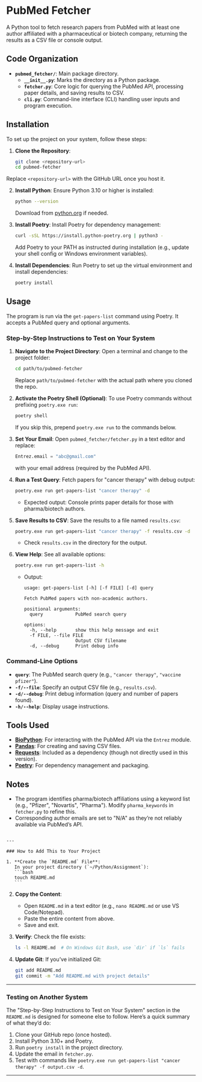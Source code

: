 # PubMed Fetcher

A Python tool to fetch research papers from PubMed with at least one author affiliated with a pharmaceutical or biotech company, returning the results as a CSV file or console output.

## Code Organization

- **`pubmed_fetcher/`**: Main package directory.
  - **`__init__.py`**: Marks the directory as a Python package.
  - **`fetcher.py`**: Core logic for querying the PubMed API, processing paper details, and saving results to CSV.
  - **`cli.py`**: Command-line interface (CLI) handling user inputs and program execution.

## Installation

To set up the project on your system, follow these steps:

1. **Clone the Repository**:
   ```bash
   git clone <repository-url>
   cd pubmed-fetcher
   ```

Replace `<repository-url>` with the GitHub URL once you host it.

2. **Install Python**:
   Ensure Python 3.10 or higher is installed:

   ```bash
   python --version
   ```

   Download from [python.org](https://www.python.org) if needed.

3. **Install Poetry**:
   Install Poetry for dependency management:

   ```bash
   curl -sSL https://install.python-poetry.org | python3 -
   ```

   Add Poetry to your PATH as instructed during installation (e.g., update your shell config or Windows environment variables).

4. **Install Dependencies**:
   Run Poetry to set up the virtual environment and install dependencies:
   ```bash
   poetry install
   ```

## Usage

The program is run via the `get-papers-list` command using Poetry. It accepts a PubMed query and optional arguments.

### Step-by-Step Instructions to Test on Your System

1. **Navigate to the Project Directory**:
   Open a terminal and change to the project folder:

   ```bash
   cd path/to/pubmed-fetcher
   ```

   Replace `path/to/pubmed-fetcher` with the actual path where you cloned the repo.

2. **Activate the Poetry Shell (Optional)**:
   To use Poetry commands without prefixing `poetry.exe run`:

   ```bash
   poetry shell
   ```

   If you skip this, prepend `poetry.exe run` to the commands below.

3. **Set Your Email**:
   Open `pubmed_fetcher/fetcher.py` in a text editor and replace:

   ```python
   Entrez.email = "abc@gmail.com"
   ```

   with your email address (required by the PubMed API).

4. **Run a Test Query**:
   Fetch papers for "cancer therapy" with debug output:

   ```bash
   poetry.exe run get-papers-list "cancer therapy" -d
   ```

   - Expected output: Console prints paper details for those with pharma/biotech authors.

5. **Save Results to CSV**:
   Save the results to a file named `results.csv`:

   ```bash
   poetry.exe run get-papers-list "cancer therapy" -f results.csv -d
   ```

   - Check `results.csv` in the directory for the output.

6. **View Help**:
   See all available options:

   ```bash
   poetry.exe run get-papers-list -h
   ```

   - Output:

     ```
     usage: get-papers-list [-h] [-f FILE] [-d] query

     Fetch PubMed papers with non-academic authors.

     positional arguments:
       query            PubMed search query

     options:
       -h, --help       show this help message and exit
       -f FILE, --file FILE
                        Output CSV filename
       -d, --debug      Print debug info
     ```

### Command-Line Options

- **`query`**: The PubMed search query (e.g., `"cancer therapy"`, `"vaccine pfizer"`).
- **`-f/--file`**: Specify an output CSV file (e.g., `results.csv`).
- **`-d/--debug`**: Print debug information (query and number of papers found).
- **`-h/--help`**: Display usage instructions.

## Tools Used

- **[BioPython](https://biopython.org/)**: For interacting with the PubMed API via the `Entrez` module.
- **[Pandas](https://pandas.pydata.org/)**: For creating and saving CSV files.
- **[Requests](https://requests.readthedocs.io/)**: Included as a dependency (though not directly used in this version).
- **[Poetry](https://python-poetry.org/)**: For dependency management and packaging.

## Notes

- The program identifies pharma/biotech affiliations using a keyword list (e.g., "Pfizer", "Novartis", "Pharma"). Modify `pharma_keywords` in `fetcher.py` to refine this.
- Corresponding author emails are set to "N/A" as they’re not reliably available via PubMed’s API.

````

---

### How to Add This to Your Project

1. **Create the `README.md` File**:
   In your project directory (`~/Python/Assignment`):
   ```bash
   touch README.md
   ```

````

2. **Copy the Content**:

   - Open `README.md` in a text editor (e.g., `nano README.md` or use VS Code/Notepad).
   - Paste the entire content from above.
   - Save and exit.

3. **Verify**:
   Check the file exists:

   ```bash
   ls -l README.md  # On Windows Git Bash, use `dir` if `ls` fails
   ```

4. **Update Git**:
   If you’ve initialized Git:
   ```bash
   git add README.md
   git commit -m "Add README.md with project details"
   ```

---

### Testing on Another System

The "Step-by-Step Instructions to Test on Your System" section in the `README.md` is designed for someone else to follow. Here’s a quick summary of what they’d do:

1. Clone your GitHub repo (once hosted).
2. Install Python 3.10+ and Poetry.
3. Run `poetry install` in the project directory.
4. Update the email in `fetcher.py`.
5. Test with commands like `poetry.exe run get-papers-list "cancer therapy" -f output.csv -d`.

---

```

```
